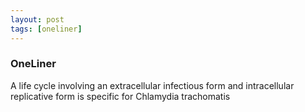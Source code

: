 ```yaml
---
layout: post
tags: [oneliner]
---
```



### OneLiner

A life cycle involving an extracellular infectious form and intracellular replicative form is specific for Chlamydia trachomatis
